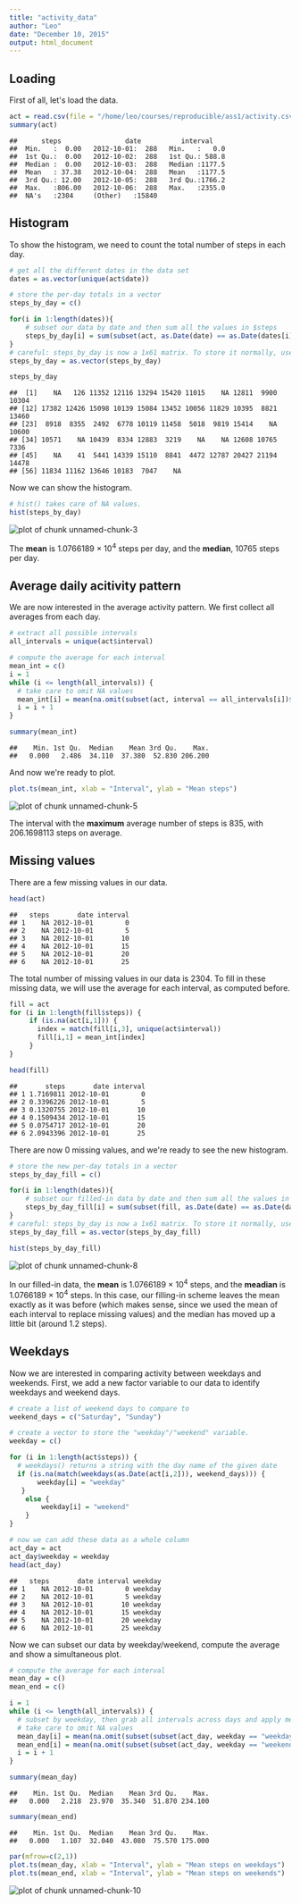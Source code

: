 ```yaml
---
title: "activity_data"
author: "Leo"
date: "December 10, 2015"
output: html_document
---
```


## Loading

First of all, let's load the data.


```r
act = read.csv(file = "/home/leo/courses/reproducible/ass1/activity.csv")
summary(act)
```

```
##      steps                date          interval     
##  Min.   :  0.00   2012-10-01:  288   Min.   :   0.0  
##  1st Qu.:  0.00   2012-10-02:  288   1st Qu.: 588.8  
##  Median :  0.00   2012-10-03:  288   Median :1177.5  
##  Mean   : 37.38   2012-10-04:  288   Mean   :1177.5  
##  3rd Qu.: 12.00   2012-10-05:  288   3rd Qu.:1766.2  
##  Max.   :806.00   2012-10-06:  288   Max.   :2355.0  
##  NA's   :2304     (Other)   :15840
```

## Histogram

To show the histogram, we need to count the total number of steps in each day.


```r
# get all the different dates in the data set
dates = as.vector(unique(act$date))

# store the per-day totals in a vector
steps_by_day = c()

for(i in 1:length(dates)){
    # subset our data by date and then sum all the values in $steps
    steps_by_day[i] = sum(subset(act, as.Date(date) == as.Date(dates[i]))$steps)
}
# careful: steps_by_day is now a 1x61 matrix. To store it normally, use as.vector
steps_by_day = as.vector(steps_by_day)

steps_by_day
```

```
##  [1]    NA   126 11352 12116 13294 15420 11015    NA 12811  9900 10304
## [12] 17382 12426 15098 10139 15084 13452 10056 11829 10395  8821 13460
## [23]  8918  8355  2492  6778 10119 11458  5018  9819 15414    NA 10600
## [34] 10571    NA 10439  8334 12883  3219    NA    NA 12608 10765  7336
## [45]    NA    41  5441 14339 15110  8841  4472 12787 20427 21194 14478
## [56] 11834 11162 13646 10183  7047    NA
```

Now we can show the histogram.


```r
# hist() takes care of NA values.
hist(steps_by_day)
```

![plot of chunk unnamed-chunk-3](figure/unnamed-chunk-3-1.png) 

The **mean** is 1.0766189 &times; 10<sup>4</sup> steps per day, and the **median**, 10765 steps per day.

## Average daily acitivity pattern

We are now interested in the average activity pattern. We first collect all averages from each day.


```r
# extract all possible intervals
all_intervals = unique(act$interval)

# compute the average for each interval
mean_int = c()
i = 1
while (i <= length(all_intervals)) {
  # take care to omit NA values
  mean_int[i] = mean(na.omit(subset(act, interval == all_intervals[i])$steps))
  i = i + 1
}

summary(mean_int)
```

```
##    Min. 1st Qu.  Median    Mean 3rd Qu.    Max. 
##   0.000   2.486  34.110  37.380  52.830 206.200
```

And now we're ready to plot.


```r
plot.ts(mean_int, xlab = "Interval", ylab = "Mean steps")
```

![plot of chunk unnamed-chunk-5](figure/unnamed-chunk-5-1.png) 

The interval with the **maximum** average number of steps is 835, with 206.1698113 steps on average.

## Missing values

There are a few missing values in our data.


```r
head(act)
```

```
##   steps       date interval
## 1    NA 2012-10-01        0
## 2    NA 2012-10-01        5
## 3    NA 2012-10-01       10
## 4    NA 2012-10-01       15
## 5    NA 2012-10-01       20
## 6    NA 2012-10-01       25
```

The total number of missing values in our data is 2304. To fill in these missing data, we will use the average for each interval, as computed before.


```r
fill = act
for (i in 1:length(fill$steps)) {
     if (is.na(act[i,1])) {
       index = match(fill[i,3], unique(act$interval))
       fill[i,1] = mean_int[index]
     }
}

head(fill)
```

```
##       steps       date interval
## 1 1.7169811 2012-10-01        0
## 2 0.3396226 2012-10-01        5
## 3 0.1320755 2012-10-01       10
## 4 0.1509434 2012-10-01       15
## 5 0.0754717 2012-10-01       20
## 6 2.0943396 2012-10-01       25
```

There are now 0 missing values, and we're ready to see the new histogram.


```r
# store the new per-day totals in a vector
steps_by_day_fill = c()

for(i in 1:length(dates)){
    # subset our filled-in data by date and then sum all the values in $steps
    steps_by_day_fill[i] = sum(subset(fill, as.Date(date) == as.Date(dates[i]))$steps)
}
# careful: steps_by_day is now a 1x61 matrix. To store it normally, use as.vector
steps_by_day_fill = as.vector(steps_by_day_fill)

hist(steps_by_day_fill)
```

![plot of chunk unnamed-chunk-8](figure/unnamed-chunk-8-1.png) 

In our filled-in data, the **mean** is 1.0766189 &times; 10<sup>4</sup> steps, and the **meadian** is 1.0766189 &times; 10<sup>4</sup> steps.
In this case, our filling-in scheme leaves the mean exactly as it was before (which makes sense, since we used the mean of each interval to replace missing values) and the median has moved up a little bit (around 1.2 steps).

## Weekdays

Now we are interested in comparing activity between weekdays and weekends. First, we add a new factor variable to our data to identify weekdays and weekend days.


```r
# create a list of weekend days to compare to
weekend_days = c("Saturday", "Sunday")

# create a vector to store the "weekday"/"weekend" variable.
weekday = c()

for (i in 1:length(act$steps)) {
  # weekdays() returns a string with the day name of the given date
  if (is.na(match(weekdays(as.Date(act[i,2])), weekend_days))) {
       weekday[i] = "weekday"
   }
    else {
        weekday[i] = "weekend"
    }
}

# now we can add these data as a whole column
act_day = act
act_day$weekday = weekday
head(act_day)
```

```
##   steps       date interval weekday
## 1    NA 2012-10-01        0 weekday
## 2    NA 2012-10-01        5 weekday
## 3    NA 2012-10-01       10 weekday
## 4    NA 2012-10-01       15 weekday
## 5    NA 2012-10-01       20 weekday
## 6    NA 2012-10-01       25 weekday
```

Now we can subset our data by weekday/weekend, compute the average and show a simultaneous plot.


```r
# compute the average for each interval
mean_day = c()
mean_end = c()

i = 1
while (i <= length(all_intervals)) {
  # subset by weekday, then grab all intervals across days and apply mean()
  # take care to omit NA values
  mean_day[i] = mean(na.omit(subset(subset(act_day, weekday == "weekday"), interval == all_intervals[i])$steps))
  mean_end[i] = mean(na.omit(subset(subset(act_day, weekday == "weekend"), interval == all_intervals[i])$steps))
  i = i + 1
}

summary(mean_day)
```

```
##    Min. 1st Qu.  Median    Mean 3rd Qu.    Max. 
##   0.000   2.218  23.970  35.340  51.870 234.100
```

```r
summary(mean_end)
```

```
##    Min. 1st Qu.  Median    Mean 3rd Qu.    Max. 
##   0.000   1.107  32.040  43.080  75.570 175.000
```

```r
par(mfrow=c(2,1))
plot.ts(mean_day, xlab = "Interval", ylab = "Mean steps on weekdays")
plot.ts(mean_end, xlab = "Interval", ylab = "Mean steps on weekends")
```

![plot of chunk unnamed-chunk-10](figure/unnamed-chunk-10-1.png) 

